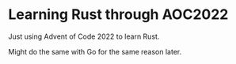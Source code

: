 # Learning Rust through AOC2022

Just using Advent of Code 2022 to learn Rust.

Might do the same with Go for the same reason later.
